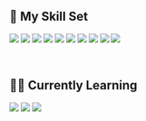 ## 🎿 My Skill Set
<a href="https://twitter.com/paraJdox1" alt=".Net"><img src="https://img.shields.io/badge/.NET-512BD4?style=for-the-badge&logo=dotnet&logoColor=white"/></a>
<a href="https://twitter.com/paraJdox1" alt="C# / CSharp"><img src="https://img.shields.io/badge/C%23-239120?style=for-the-badge&logo=c-sharp&logoColor=white"/></a>
<a href="https://twitter.com/paraJdox1" alt="MSSQL Server"><img src="https://img.shields.io/badge/Microsoft%20SQL%20Server-CC2927?style=for-the-badge&logo=microsoft%20sql%20server&logoColor=white"/></a>
<a href="https://twitter.com/paraJdox1" alt="HTML 5"><img src="https://img.shields.io/badge/HTML5-E34F26?style=for-the-badge&logo=html5&logoColor=white"/></a>
<a href="https://twitter.com/paraJdox1" alt="CSS 3"><img src="https://img.shields.io/badge/CSS3-1572B6?style=for-the-badge&logo=css3&logoColor=white"/></a>
<a href="https://twitter.com/paraJdox1" alt="Bootstrap"><img src="https://img.shields.io/badge/Bootstrap-563D7C?style=for-the-badge&logo=bootstrap&logoColor=white"/></a>
<a href="https://twitter.com/paraJdox1" alt="Git"><img src="https://img.shields.io/badge/Git-F05032?style=for-the-badge&logo=git&logoColor=white"/></a>
<a href="https://twitter.com/paraJdox1" alt="Bash"><img src="https://img.shields.io/badge/GNU%20Bash-4EAA25?style=for-the-badge&logo=GNU%20Bash&logoColor=white"/></a>
<a href="https://twitter.com/paraJdox1" alt="Figma"><img src="https://img.shields.io/badge/Figma-F24E1E?style=for-the-badge&logo=figma&logoColor=white"/></a>
<a href="https://twitter.com/paraJdox1" alt="Adobe Illustrator"><img src="https://img.shields.io/badge/Adobe%20Illustrator-FF9A00?style=for-the-badge&logo=adobe%20illustrator&logoColor=white"/></a>

<br>

## 👨‍💻 Currently Learning
<a href="https://twitter.com/paraJdox1" alt="Javascript"><img src="https://img.shields.io/badge/JavaScript-323330?style=for-the-badge&logo=javascript&logoColor=F7DF1E"/></a>
<a href="https://twitter.com/paraJdox1" alt="jQuery"><img src="https://img.shields.io/badge/jQuery-0769AD?style=for-the-badge&logo=jquery&logoColor=white"/></a>
<a href="https://twitter.com/paraJdox1" alt="SASS / SCSS"><img src="https://img.shields.io/badge/Sass-CC6699?style=for-the-badge&logo=sass&logoColor=white"/></a>

<!-- Shields Found Here: https://github.com/alexandresanlim/Badges4-README.md-Profile -->
